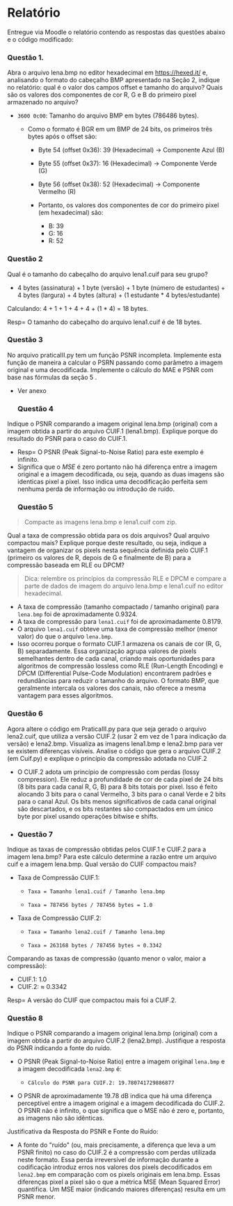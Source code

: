 # Relatório
Entregue via Moodle o relatório contendo as respostas das questões abaixo e o código modificado:

### **Questão 1**. 
Abra o arquivo lena.bmp no editor hexadecimal em https://hexed.it/ e, analisando o formato
do cabeçalho BMP apresentado na Seção 2, indique no relatório: qual é o valor dos campos offset e tamanho do
arquivo? Quais são os valores dos componentes de cor R, G e B do primeiro pixel armazenado no arquivo?

- `3600 0c00`: Tamanho do arquivo BMP em bytes (786486 bytes).
  - Como o formato é BGR em um BMP de 24 bits, os primeiros três bytes após o offset são:

      - Byte 54 (offset 0x36): 39 (Hexadecimal) -> Componente Azul (B)
      - Byte 55 (offset 0x37): 16 (Hexadecimal) -> Componente Verde (G)
      - Byte 56 (offset 0x38): 52 (Hexadecimal) -> Componente Vermelho (R)
      - Portanto, os valores dos componentes de cor do primeiro pixel (em hexadecimal) são:

        - B: 39
        - G: 16
        - R: 52
### **Questão 2**
Qual é o tamanho do cabeçalho do arquivo lena1.cuif para seu grupo?
- 4 bytes (assinatura) + 1 byte (versão) + 1 byte (número de estudantes) + 4 bytes (largura) + 4 bytes (altura) + (1 estudante * 4 bytes/estudante)

Calculando: 4 + 1 + 1 + 4 + 4 + (1 * 4) = 18 bytes.

Resp= O tamanho do cabeçalho do arquivo lena1.cuif é de 18 bytes.
   ### **Questão 3**
No arquivo praticaIII.py tem um função PSNR incompleta. Implemente esta função de maneira a
  calcular o PSRN passando como parâmetro a imagem original e uma decodificada. Implemente o cálculo do
  MAE e PSNR com base nas fórmulas da seção 5 .
- Ver anexo
   ### **Questão 4**
Indique o PSNR comparando a imagem original lena.bmp (original) com a imagem obtida a
  partir do arquivo CUIF.1 (lena1.bmp). Explique porque do resultado do PSNR para o caso do CUIF.1.
- Resp= O PSNR (Peak Signal-to-Noise Ratio) para este exemplo é infinito.
- Significa que o $MSE$ é zero portanto não há diferença entre a imagem original e a imagem decodificada, ou seja, quando as duas imagens são identicas pixel a pixel. Isso indica uma decodificação perfeita sem nenhuma perda de informação ou introdução de ruído.
   ### **Questão 5**
> Compacte as imagens lena.bmp e lena1.cuif com zip. 

Qual a taxa de compressão obtida para os dois arquivos? Qual arquivo compactou mais? Explique porque deste resultado, ou seja, indique a vantagem de
  organizar os pixels nesta sequência definida pelo CUIF.1 (primeiro os valores de R, depois de G e finalmente de B) para a compressão baseada em RLE ou DPCM? 
> Dica: relembre os princípios da compressão RLE e DPCM e
compare a parte de dados de imagem do arquivo lena.bmp e lena1.cuif no editor hexadecimal.
- A taxa de compressão (tamanho compactado / tamanho original) para `lena.bmp` foi de aproximadamente 0.9324.
- A taxa de compressão para `lena1.cuif` foi de aproximadamente 0.8179.
- O arquivo `lena1.cuif` obteve uma taxa de compressão melhor (menor valor) do que o arquivo `lena.bmp`.
- Isso ocorreu porque o formato CUIF.1 armazena os canais de cor (R, G, B) separadamente. Essa organização agrupa valores de pixels semelhantes dentro de cada canal, criando mais oportunidades para algoritmos de compressão lossless como RLE (Run-Length Encoding) e DPCM (Differential Pulse-Code Modulation) encontrarem padrões e redundâncias para reduzir o tamanho do arquivo. O formato BMP, que geralmente intercala os valores dos canais, não oferece a mesma vantagem para esses algoritmos.

 ### **Questão 6**
Agora altere o código em PraticaIII.py para que seja gerado o arquivo lena2.cuif, que utiliza a
  versão CUIF.2 (usar 2 em vez de 1 para indicação da versão) e lena2.bmp. Visualiza as imagens lena1.bmp e
  lena2.bmp para ver se existem diferenças visíveis. Analise o código que gera o arquivo CUIF.2 (em Cuif.py) e
  explique o princípio da compressão adotada no CUIF.2
- O CUIF.2 adota um princípio de compressão com perdas (lossy compression). Ele reduz a profundidade de cor de cada pixel de 24 bits (8 bits para cada canal R, G, B) para 8 bits totais por pixel. Isso é feito alocando 3 bits para o canal Vermelho, 3 bits para o canal Verde e 2 bits para o canal Azul. Os bits menos significativos de cada canal original são descartados, e os bits restantes são compactados em um único byte por pixel usando operações bitwise e shifts.
  
- ### **Questão 7**
Indique as taxas de compressão obtidas pelos CUIF.1 e CUIF.2 para a imagem lena.bmp? Para este
  cálculo determine a razão entre um arquivo cuif e a imagem lena.bmp. Qual versão do CUIF compactou mais?
- Taxa de Compressão CUIF.1: 
  -     Taxa = Tamanho lena1.cuif / Tamanho lena.bmp 
  -     Taxa = 787456 bytes / 787456 bytes = 1.0

- Taxa de Compressão CUIF.2: 
  -     Taxa = Tamanho lena2.cuif / Tamanho lena.bmp 
  -     Taxa = 263168 bytes / 787456 bytes ≈ 0.3342

Comparando as taxas de compressão (quanto menor o valor, maior a compressão):

- CUIF.1: 1.0
- CUIF.2: ≈ 0.3342

Resp= A versão do CUIF que compactou mais foi a CUIF.2.

### **Questão 8**
Indique o PSNR comparando a imagem original lena.bmp (original) com a imagem obtida a partir
  do arquivo CUIF.2 (lena2.bmp). Justifique a resposta do PSNR indicando a fonte do ruído.
- O PSNR (Peak Signal-to-Noise Ratio) entre a imagem original `lena.bmp` e a imagem decodificada `lena2.bmp` é:
  -     Cálculo do PSNR para CUIF.2: 19.780741729886877

- O PSNR de aproximadamente 19.78 dB indica que há uma diferença perceptível entre a imagem original e a imagem decodificada do CUIF.2. O PSNR não é infinito, o que significa que o MSE não é zero e, portanto, as imagens não são idênticas.

Justificativa da Resposta do PSNR e Fonte do Ruído:

- A fonte do "ruído" (ou, mais precisamente, a diferença que leva a um PSNR finito) no caso do CUIF.2 é a compressão com perdas utilizada neste formato.
Essa perda irreversível de informação durante a codificação introduz erros nos valores dos pixels decodificados em `lena2.bmp` em comparação com os pixels originais em lena.bmp. Essas diferenças pixel a pixel são o que a métrica MSE (Mean Squared Error) quantifica. Um MSE maior (indicando maiores diferenças) resulta em um PSNR menor.